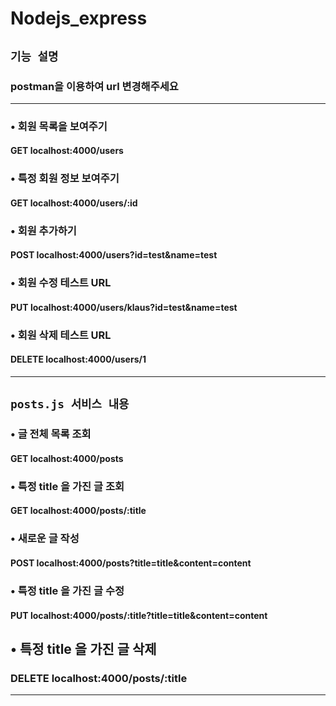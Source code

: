 # Nodejs_express

## `기능 설명`

### postman을 이용하여 url 변경해주세요

---

### • 회원 목록을 보여주기

#### GET localhost:4000/users

### • 특정 회원 정보 보여주기

#### GET localhost:4000/users/:id

### • 회원 추가하기

#### POST localhost:4000/users?id=test&name=test

### • 회원 수정 테스트 URL

#### PUT localhost:4000/users/klaus?id=test&name=test

### • 회원 삭제 테스트 URL

#### DELETE localhost:4000/users/1

---

## `posts.js 서비스 내용`

### • 글 전체 목록 조회

#### GET localhost:4000/posts

### • 특정 title 을 가진 글 조회

#### GET localhost:4000/posts/:title

### • 새로운 글 작성

#### POST localhost:4000/posts?title=title&content=content

### • 특정 title 을 가진 글 수정

#### PUT localhost:4000/posts/:title?title=title&content=content

## • 특정 title 을 가진 글 삭제

### DELETE localhost:4000/posts/:title

---

